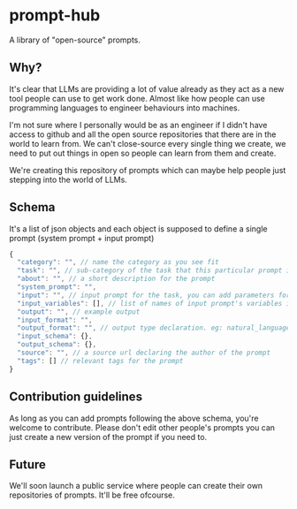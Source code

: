# prompt-hub
A library of "open-source" prompts.

## Why?
It's clear that LLMs are providing a lot of value already as they act as a new tool people can use to get work done. Almost like how people can use programming languages to engineer behaviours into machines.

I'm not sure where I personally would be as an engineer if I didn't have access to github and all the open source repositories that there are in the world to learn from.
We can't close-source every single thing we create, we need to put out things in open so people can learn from them and create.

We're creating this repository of prompts which can maybe help people just stepping into the world of LLMs.

## Schema 
It's a list of json objects and each object is supposed to define a single prompt (system prompt + input prompt)
```js
{
  "category": "", // name the category as you see fit
  "task": "", // sub-category of the task that this particular prompt is supposed to help with
  "about": "", // a short description for the prompt
  "system_prompt": "",
  "input": "", // input prompt for the task, you can add parameters for the dynamic input prompts. parameter names should be surrounded with double braces '{{ }}'.
  "input_variables": [], // list of names of input prompt's variables if any. default []
  "output": "", // example output
  "input_format": "",
  "output_format": "", // output type declaration. eg: natural_language, json, markdown, html, python, javascript, stateless_prompt, stateful_prompt, etc.
  "input_schema": {}, 
  "output_schema": {}, 
  "source": "", // a source url declaring the author of the prompt
  "tags": [] // relevant tags for the prompt
}

```

## Contribution guidelines
As long as you can add prompts following the above schema, you're welcome to contribute.
Please don't edit other people's prompts you can just create a new version of the prompt if you need to.

## Future
We'll soon launch a public service where people can create their own repositories of prompts. 
It'll be free ofcourse.
